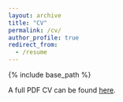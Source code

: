 ```yaml
---
layout: archive
title: "CV"
permalink: /cv/
author_profile: true
redirect_from:
  - /resume
---
```


{% include base_path %}

A full PDF CV can be found <a href="https://bsubraya.github.io/files/Bhagya_updated_resume (1).pdf">here</a>.
